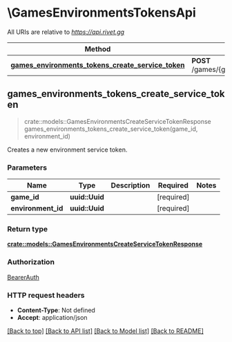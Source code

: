 # \GamesEnvironmentsTokensApi

All URIs are relative to *https://api.rivet.gg*

Method | HTTP request | Description
------------- | ------------- | -------------
[**games_environments_tokens_create_service_token**](GamesEnvironmentsTokensApi.md#games_environments_tokens_create_service_token) | **POST** /games/{game_id}/environments/{environment_id}/tokens/service | 



## games_environments_tokens_create_service_token

> crate::models::GamesEnvironmentsCreateServiceTokenResponse games_environments_tokens_create_service_token(game_id, environment_id)


Creates a new environment service token.

### Parameters


Name | Type | Description  | Required | Notes
------------- | ------------- | ------------- | ------------- | -------------
**game_id** | **uuid::Uuid** |  | [required] |
**environment_id** | **uuid::Uuid** |  | [required] |

### Return type

[**crate::models::GamesEnvironmentsCreateServiceTokenResponse**](GamesEnvironmentsCreateServiceTokenResponse.md)

### Authorization

[BearerAuth](../README.md#BearerAuth)

### HTTP request headers

- **Content-Type**: Not defined
- **Accept**: application/json

[[Back to top]](#) [[Back to API list]](../README.md#documentation-for-api-endpoints) [[Back to Model list]](../README.md#documentation-for-models) [[Back to README]](../README.md)

